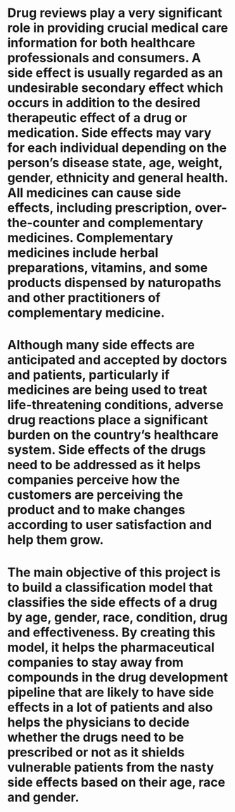 # Drug reviews play a very significant role in providing crucial medical care information for both healthcare professionals and consumers. A side effect is usually regarded as an undesirable secondary effect which occurs in addition to the desired therapeutic effect of a drug or medication. Side effects may vary for each individual depending on the person’s disease state, age, weight, gender, ethnicity and general health. All medicines can cause side effects, including prescription, over-the-counter and complementary medicines. Complementary medicines include herbal preparations, vitamins, and some products dispensed by naturopaths and other practitioners of complementary medicine.
# Although many side effects are anticipated and accepted by doctors and patients, particularly if medicines are being used to treat life-threatening conditions, adverse drug reactions place a significant burden on the country’s healthcare system. Side effects of the drugs need to be addressed as it helps companies perceive how the customers are perceiving the product and to make changes according to user satisfaction and help them grow.
# The main objective of this project is to build a classification model that classifies the side effects of a drug by age, gender, race, condition, drug and effectiveness. By creating this model, it helps the pharmaceutical companies to stay away from compounds in the drug development pipeline that are likely to have side effects in a lot of patients and also helps the physicians to decide whether the drugs need to be prescribed or not as it shields vulnerable patients from the nasty side effects based on their age, race and gender. 
